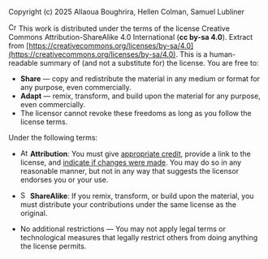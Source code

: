 Copyright (c) 2025 Allaoua Boughrira, Hellen Colman, Samuel Lubliner

<img src="https://creativecommons.org/wp-content/themes/vocabulary-theme/vocabulary/svg/cc/icons/cc-icons.svg#cc-logo" alt="Creative Commons Icon" width="16"/> This work is distributed under the terms of the license Creative Commons Attribution-ShareAlike 4.0 International (**cc
by-sa 4.0**). Extract from [https://creativecommons.org/licenses/by-sa/4.0](https://creativecommons.org/licenses/by-sa/4.0). This is a human-readable summary of (and not a substitute for) the license. You are free to:

* **Share** — copy and redistribute the material in any medium or format for any purpose, even commercially.
* **Adapt** — remix, transform, and build upon the material for any purpose, even commercially.
* The licensor cannot revoke these freedoms as long as you follow the license terms.

Under the following terms:
* <img src="https://creativecommons.org/wp-content/themes/vocabulary-theme/vocabulary/svg/cc/icons/cc-icons.svg#cc-by" alt="Attribution" width="15"/> **Attribution**: You must give [appropriate credit](#ref-appropriate-credit), provide a link to the license, and [indicate if changes were made](#ref-indicate-changes). You may do so in any reasonable manner, but not in any way that suggests the licensor endorses you or your use.

* <img src="https://creativecommons.org/wp-content/themes/vocabulary-theme/vocabulary/svg/cc/icons/cc-icons.svg#cc-sa" alt="Share Alike" width="15"/> **ShareAlike**: If you remix, transform, or build upon the material, you must distribute your contributions under the same license as the original.

* No additional restrictions — You may not apply legal terms or technological measures that legally restrict others from doing anything the license permits.

